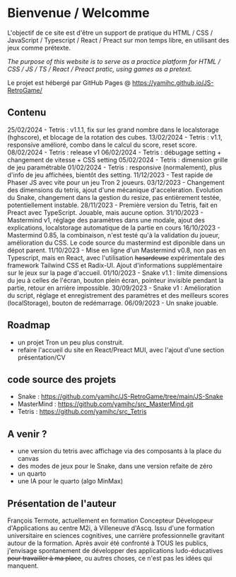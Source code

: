 # Bienvenue / Welcomme

L'objectif de ce site est d'être un support de pratique du HTML / CSS / JavaScript / Typescript / React / Preact sur mon temps libre, en utilisant des jeux comme prétexte.

*The purpose of this website is to serve as a practice platform for HTML / CSS / JS / TS / React / Preact pratic, using games as a pretext.*


Le projet est hébergé par GitHub Pages @ https://yamihc.github.io/JS-RetroGame/


## Contenu

25/02/2024 - Tetris : v1.1.1, fix sur les grand nombre dans le localstorage (hghscore), et blocage de la rotation des cubes.
13/02/2024 - Tetris : v1.1, responsive amélioré, combo dans le calcul du score, reset score.
08/02/2024 - Tetris : release v1
06/02/2024 - Tetris : débugage setting + changement de vitesse + CSS setting
05/02/2024 - Tetris : dimension grille de jeu paramétrable
01/02/2024 - Tetris : responsive (normalement), plus d'info de jeu affichées, bientôt des setting.
11/12/2023 - Test rapide de Phaser JS avec vite pour un jeu Tron 2 joueurs.
03/12/2023 - Changement des dimensions du tetris, ajout d'une mécanique d'acceleration. Evolution du Snake, changement dans la gestion du resize, pas entièrement testée, potentiellement instable.
28/11/2023 - Première version du Tetris, fait en Preact avec TypeScript. Jouable, mais aucune option. 
31/10/2023 - Mastermind v1, réglage des paramètres dans une modale, ajout des explications, localstorage automatique de la partie en cours
16/10/2023 - Mastermind 0.85, la combinaison, n'est testé qu'à la validation du joueur, amélioration du CSS. Le code source du mastermind est diponible dans un dépot parent.
11/10/2023 - Mise en ligne d'un Mastermind v0.8, non pas en Typescript, mais en React, avec l'utilisation ~~hasardeuse~~ expérimentale des framework Tailwind CSS et Radix-UI. Ajout d'informations supplémentaire sur le jeux sur la page d'accueil.
01/10/2023 - Snake v1.1 : limite dimensions du jeu à celles de l'écran, bouton plein écran, pointeur invisible pendant la partie, retour en arrière impossible.
30/09/2023 - Snake v1 : Amélioration du script, réglage et enregistrement des paramètres et des meilleurs scores (localStorage), bouton de redémarrage.
06/09/2023 - Un snake jouable.


## Roadmap

- un projet Tron un peu plus construit.
- refaire l'accueil du site en React/Preact MUI, avec l'ajout d'une section présentation/CV

## code source des projets 

- Snake : https://github.com/yamihc/JS-RetroGame/tree/main/JS-Snake
- MasterMind : https://github.com/yamihc/src_MasterMind.git
- Tetris : https://github.com/yamihc/src_Tetris


## A venir ?

- une version du tetris avec affichage via des composants à la place du canvas
- des modes de jeux pour le Snake, dans une version refaite de zéro
- un quarto
- une IA pour le quarto (algo MinMax)


## Présentation de l'auteur

François Termote, actuellement en formation Concepteur Développeur d'Applications au centre M2i, à Villeneuve d'Ascq. Issu d'une formation universitaire en sciences cognitives, une carrière professionnelle gravitant autour de la formation. Après avoir été confronté à TOUS les publics, j'envisage spontanement de développer des applications ludo-éducatives ~~pour travailler à ma place~~, ou autres choses, ce n'est pas les idées qui manquent.


